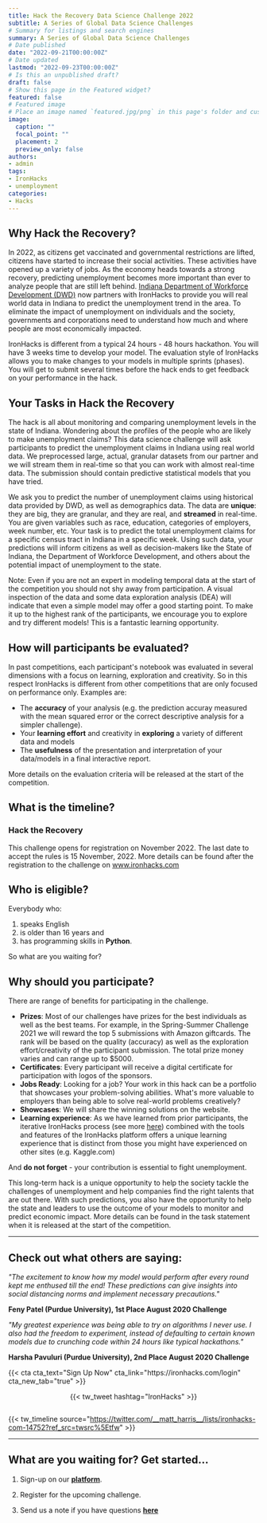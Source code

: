 ```yaml
---
title: Hack the Recovery Data Science Challenge 2022
subtitle: A Series of Global Data Science Challenges
# Summary for listings and search engines
summary: A Series of Global Data Science Challenges
# Date published
date: "2022-09-21T00:00:00Z"
# Date updated
lastmod: "2022-09-23T00:00:00Z"
# Is this an unpublished draft?
draft: false
# Show this page in the Featured widget?
featured: false
# Featured image
# Place an image named `featured.jpg/png` in this page's folder and customize its options here.
image:
  caption: ""
  focal_point: ""
  placement: 2
  preview_only: false
authors:
- admin
tags:
- IronHacks
- unemployment
categories:
- Hacks
---
```


## **Why Hack the Recovery?**

In 2022, as citizens get vaccinated and governmental restrictions are lifted, citizens have started to increase their social activities. These activities have opened up a variety of jobs. As the economy heads towards a strong recovery, predicting unemployment becomes more important than ever to analyze people that are still left behind. [Indiana Department of Workforce Development (DWD)](https://www.in.gov/dwd/) now partners with IronHacks to provide you will real world data in Indiana to predict the unemployment trend in the area. To eliminate the impact of unemployment on individuals and the society, governments and corporations need to understand how much and where people are most economically impacted. 

IronHacks is different from a typical 24 hours - 48 hours hackathon. You will have 3 weeks time to develop your model. The evaluation style of IronHacks allows you to make changes to your models in multiple sprints (phases). You will get to submit several times before the hack ends to get feedback on your performance in the hack. 

## **Your Tasks in Hack the Recovery**

The hack is all about monitoring and comparing unemployment levels in the state of Indiana. Wondering about the profiles of the people who are likely to make unemployment claims? This data science challenge will ask participants to predict the unemployment claims in Indiana using real world data. We preprocessed large, actual, granular datasets from our partner and we will stream them in real-time so that you can work with almost real-time data.  The submission should contain predictive statistical models that you have tried.

We ask you to predict the number of unemployment claims using historical data provided by DWD, as well as demographics data. The data are **unique**: they are big, they are granular, and they are real, and **streamed** in real-time. You are given variables such as race, education, categories of employers, week number, etc. Your task is to predict the total unemployment claims for a specific census tract in Indiana in a specific week. Using such data, your predictions will inform citizens as well as decision-makers like the State of Indiana, the Department of Workforce Development, and others about the potential impact of unemployment to the state. 

Note: Even if you are not an expert in modeling temporal data at the start of the competition you should not shy away from participation. A visual inspection of the data and some data exploration analysis (DEA) will indicate that even a simple model may offer a good starting point. To make it up to the highest rank of the participants, we encourage you to explore and try different models! This is a fantastic learning opportunity.


## **How will participants be evaluated?**
In past competitions, each participant's notebook was evaluated in several dimensions with a focus on learning, exploration and creativity. So in this respect IronHacks is different from other competitions that are only focused on performance only.  Examples are:
- The **accuracy** of your analysis (e.g. the prediction accuray measured with the mean squared error or the correct descriptive analysis for a simpler challenge). 
- Your **learning effort** and creativity in **exploring** a variety of different data and models
- The **usefulness** of the presentation and interpretation of your data/models in a final interactive report.

More details on the evaluation criteria will be released at the start of the competition.

## What is the timeline?

### Hack the Recovery
This challenge opens for registration on November 2022. The last date to accept the rules is 15 November, 2022.  More details can be found after the registration to the challenge on www.ironhacks.com 


## Who is eligible? 

Everybody who:
1) speaks English 
2) is older than 16 years and 
3) has programming skills in **Python**. 

So what are you waiting for? 

## Why should you participate?

There are range of benefits for participating in the challenge. 

* **Prizes**: Most of our challenges have prizes for the best individuals as well as the best teams. For example, in the Spring-Summer Challenge 2021 we will reward the top 5 submissions with Amazon giftcards. The rank will be based on the quality (accuracy) as well as the exploration effort/creativity of the participant submission. The total prize money varies and can range up to $5000. 
* **Certificates**: Every participant will receive a digital certificate for participation with logos of the sponsors.
* **Jobs Ready**: Looking for a job? Your work in this hack can be a portfolio that showcases your problem-solving abilities. What's more valuable to employers than being able to solve real-world problems creatively? 
* **Showcases**: We will share the winning solutions on the website.
* **Learning experience**: As we have learned from prior participants, the iterative IronHacks  process (see more [here](www.ironhacks.com)) combined with the tools and features of the IronHacks platform offers a unique learning experience that is distinct from those you might have experienced on other sites (e.g. Kaggle.com)

And **do not forget** - your contribution is essential to fight unemployment. 

This long-term hack is a unique opportunity to help the society tackle the challenges of unemployment and help companies find the right talents that are out there. With such predictions, you also have the opportunity to help the state and leaders to use the outcome of your models to monitor and predict economic impact. More details can be found in the task statement when it is released at the start of the competition.  

---

## Check out what others are saying: 

*"The excitement to know how my model would perform after every round kept me enthused till the end! These predictions can give insights into social distancing norms and implement necessary precautions."*

**Feny Patel (Purdue University), 1st Place August 2020 Challenge**

*"My greatest experience was being able to try on algorithms I never use. I also had the freedom to experiment, instead of defaulting to certain known models due to crunching code within 24 hours like typical hackathons."*

**Harsha Pavuluri (Purdue University), 2nd Place August 2020 Challenge**

<div class="center">
  {{< cta cta_text="Sign Up Now" cta_link="https://ironhacks.com/login" cta_new_tab="true" >}}
</div>


<div style="display:flex; justify-content: center; padding: 1em 0">
  {{< tw_tweet hashtag="IronHacks" >}}
</div>

{{< tw_timeline source="https://twitter.com/__matt_harris__/lists/ironhacks-com-14752?ref_src=twsrc%5Etfw" >}}

----

## What are you waiting for? Get started...

1. Sign-up on our **[platform](https://ironhacks.com)**.

2. Register for the upcoming challenge. 

3. Send us a note if you have questions **[here](<mailto:c562462b.groups.purdue.edu@amer.teams.ms>)**
